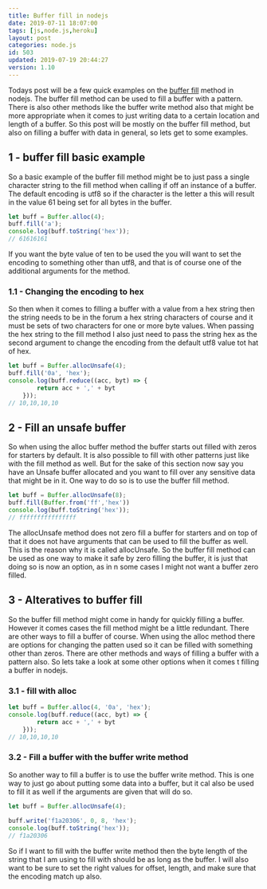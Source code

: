 ```yaml
---
title: Buffer fill in nodejs
date: 2019-07-11 18:07:00
tags: [js,node.js,heroku]
layout: post
categories: node.js
id: 503
updated: 2019-07-19 20:44:27
version: 1.10
---
```


Todays post will be a few quick examples on the [buffer fill](https://nodejs.org/api/buffer.html#buffer_buf_fill_value_offset_end_encoding) method in nodejs. The buffer fill method can be used to fill a buffer with a pattern. There is also other methods like the buffer write method also that might be more appropriate when it comes to just writing data to a certain location and length of a buffer. So this post will be mostly on the buffer fill method, but also on filling a buffer with data in general, so lets get to some examples.

<!-- more -->

## 1 - buffer fill basic example

So a basic example of the buffer fill method might be to just pass a single character string to the fill method when calling if off an instance of a buffer. The default encoding is utf8 so if the character is the letter a this will result in the value 61 being set for all bytes in the buffer.

```js
let buff = Buffer.alloc(4);
buff.fill('a');
console.log(buff.toString('hex'));
// 61616161

```

If you want the byte value of ten to be used the you will want to set the encoding to something other than utf8, and that is of course one of the additional arguments for the method.

### 1.1 - Changing the encoding to hex

So then  when it comes to filling a buffer with a value from a hex string then the string needs to be in the forum a hex string characters of course and it must be sets of two characters for one or more byte values. When passing the hex string to the fill method I also just need to pass the string hex as the second argument to change the encoding from the default utf8 value tot hat of hex.

```js
let buff = Buffer.allocUnsafe(4);
buff.fill('0a', 'hex');
console.log(buff.reduce((acc, byt) => {
        return acc + ',' + byt
    }));
// 10,10,10,10
```

## 2 - Fill an unsafe buffer

So when using the alloc buffer method the buffer starts out filled with zeros for starters by default. It is also possible to fill with other patterns just like with the fill method as well. But for the sake of this section now say you have an Unsafe buffer allocated and you want to fill over any sensitive data that might be in it. One way to do so is to use the buffer fill method.

```js
let buff = Buffer.allocUnsafe(8);
buff.fill(Buffer.from('ff','hex'))
console.log(buff.toString('hex'));
// ffffffffffffffff
```

The allocUnsafe method does not zero fill a buffer for starters and on top of that it does not have arguments that can be used to fill the buffer as well. This is the reason why it is called allocUnsafe. So the buffer fill method can be used as one way to make it safe by zero filling the buffer, it is just that doing so is now an option, as in n some cases I might not want a buffer zero filled.

## 3 - Alteratives to buffer fill

So the buffer fill method might come in handy for quickly filling a buffer. However it comes cases the fill method might be a little redundant. There are other ways to fill a buffer of course. When using the alloc method there are options for changing the patten used so it can be filled with something other than zeros. There are other methods and ways of filling a buffer with a pattern also. So lets take a look at some other options when it comes t filling a buffer in nodejs.

### 3.1 - fill with alloc

```js
let buff = Buffer.alloc(4, '0a', 'hex');
console.log(buff.reduce((acc, byt) => {
        return acc + ',' + byt
    }));
// 10,10,10,10
```

### 3.2 - Fill a buffer with the buffer write method

So another way to fill a buffer is to use the buffer write method. This is one way to just go about putting some data into a buffer, but it cal also be used to fill it as well if the arguments are given that will do so.

```js
let buff = Buffer.allocUnsafe(4);
 
buff.write('f1a20306', 0, 8, 'hex');
console.log(buff.toString('hex'));
// f1a20306
```

So if I want to fill with the buffer write method then the byte length of the string that I am using to fill with should be as long as the buffer. I will also want to be sure to set the right values for offset, length, and make sure that the encoding match up also.